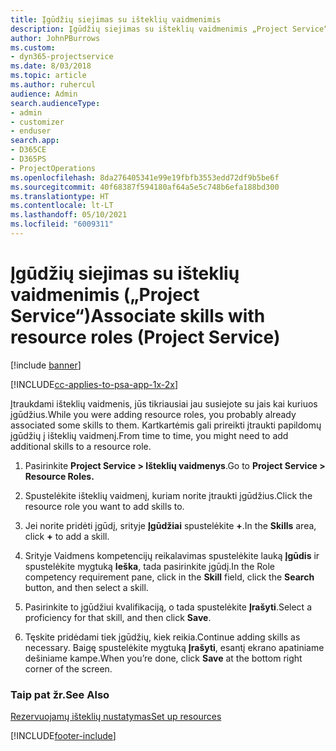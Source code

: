 ```yaml
---
title: Įgūdžių siejimas su išteklių vaidmenimis
description: Įgūdžių siejimas su išteklių vaidmenimis „Project Service“
author: JohnPBurrows
ms.custom:
- dyn365-projectservice
ms.date: 8/03/2018
ms.topic: article
ms.author: ruhercul
audience: Admin
search.audienceType:
- admin
- customizer
- enduser
search.app:
- D365CE
- D365PS
- ProjectOperations
ms.openlocfilehash: 8da276405341e99e19fbfb3553edd72df9b5be6f
ms.sourcegitcommit: 40f68387f594180af64a5e5c748b6efa188bd300
ms.translationtype: HT
ms.contentlocale: lt-LT
ms.lasthandoff: 05/10/2021
ms.locfileid: "6009311"
---
```

# <a name="associate-skills-with-resource-roles-project-service"></a><span data-ttu-id="ec779-103">Įgūdžių siejimas su išteklių vaidmenimis („Project Service“)</span><span class="sxs-lookup"><span data-stu-id="ec779-103">Associate skills with resource roles (Project Service)</span></span>

[!include [banner](../includes/psa-now-project-operations.md)]

[!INCLUDE[cc-applies-to-psa-app-1x-2x](../includes/cc-applies-to-psa-app-1x-2x.md)]

<span data-ttu-id="ec779-104">Įtraukdami išteklių vaidmenis, jūs tikriausiai jau susiejote su jais kai kuriuos įgūdžius.</span><span class="sxs-lookup"><span data-stu-id="ec779-104">While you were adding resource roles, you probably already associated some skills to them.</span></span> <span data-ttu-id="ec779-105">Kartkartėmis gali prireikti įtraukti papildomų įgūdžių į išteklių vaidmenį.</span><span class="sxs-lookup"><span data-stu-id="ec779-105">From time to time, you might need to add additional skills to a resource role.</span></span>  
  
1.  <span data-ttu-id="ec779-106">Pasirinkite **Project Service > Išteklių vaidmenys**.</span><span class="sxs-lookup"><span data-stu-id="ec779-106">Go to **Project Service > Resource Roles.**</span></span>  
  
2.  <span data-ttu-id="ec779-107">Spustelėkite išteklių vaidmenį, kuriam norite įtraukti įgūdžius.</span><span class="sxs-lookup"><span data-stu-id="ec779-107">Click the resource role you want to add skills to.</span></span>  
  
3.  <span data-ttu-id="ec779-108">Jei norite pridėti įgūdį, srityje **Įgūdžiai** spustelėkite **+**.</span><span class="sxs-lookup"><span data-stu-id="ec779-108">In the **Skills** area, click **+** to add a skill.</span></span>  
  
4.  <span data-ttu-id="ec779-109">Srityje Vaidmens kompetencijų reikalavimas spustelėkite lauką **Įgūdis** ir spustelėkite mygtuką **Ieška**, tada pasirinkite įgūdį.</span><span class="sxs-lookup"><span data-stu-id="ec779-109">In the Role competency requirement pane, click in the **Skill** field, click the **Search** button,  and then select a skill.</span></span>  
  
5.  <span data-ttu-id="ec779-110">Pasirinkite to įgūdžiui kvalifikaciją, o tada spustelėkite **Įrašyti**.</span><span class="sxs-lookup"><span data-stu-id="ec779-110">Select a proficiency for that skill, and then click **Save**.</span></span>  
  
6.  <span data-ttu-id="ec779-111">Tęskite pridėdami tiek įgūdžių, kiek reikia.</span><span class="sxs-lookup"><span data-stu-id="ec779-111">Continue adding skills as necessary.</span></span> <span data-ttu-id="ec779-112">Baigę spustelėkite mygtuką **Įrašyti**, esantį ekrano apatiniame dešiniame kampe.</span><span class="sxs-lookup"><span data-stu-id="ec779-112">When you’re done, click **Save** at the bottom right corner of the screen.</span></span>  
  
### <a name="see-also"></a><span data-ttu-id="ec779-113">Taip pat žr.</span><span class="sxs-lookup"><span data-stu-id="ec779-113">See Also</span></span>  
 [<span data-ttu-id="ec779-114">Rezervuojamų išteklių nustatymas</span><span class="sxs-lookup"><span data-stu-id="ec779-114">Set up resources</span></span>](../psa/set-up-resources.md)


[!INCLUDE[footer-include](../includes/footer-banner.md)]